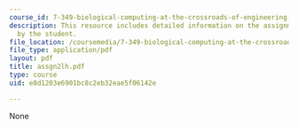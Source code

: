 ```yaml
---
course_id: 7-349-biological-computing-at-the-crossroads-of-engineering-and-science-spring-2005
description: This resource includes detailed information on the assignment submitted
  by the student.
file_location: /coursemedia/7-349-biological-computing-at-the-crossroads-of-engineering-and-science-spring-2005/e8d1203e6901bc8c2eb32eae5f06142e_assgn2lh.pdf
file_type: application/pdf
layout: pdf
title: assgn2lh.pdf
type: course
uid: e8d1203e6901bc8c2eb32eae5f06142e

---
```

None